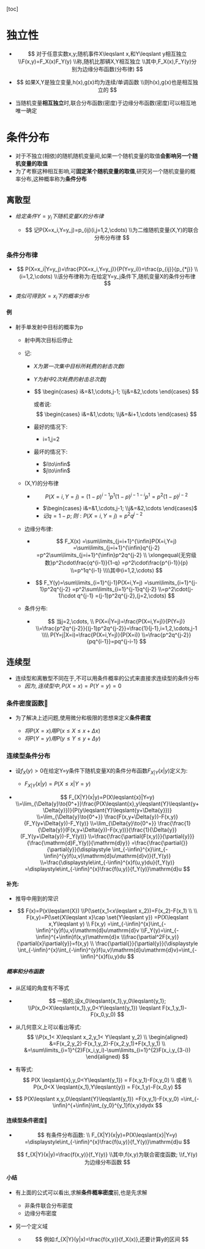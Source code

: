 [toc]

# 独立性

- $$
  对于任意实数x,y;随机事件X\leqslant x,和Y\leqslant y相互独立
  \\F(x,y)=F_X(x)F_Y(y)
  \\称,随机比那辆X,Y相互独立
  \\其中,F_X(x),F_Y(y)分别为边缘分布函数(分布律)
  $$

- $$
  如果X,Y是独立变量,h(x),g(x)均为连续/单调函数
  \\则h(x),g(x)也是相互独立的
  $$

  

- 当随机变量**相互独立**时,联合分布函数(密度)于边缘分布函数(密度)可以相互地唯一确定

# 条件分布

- 对于不独立(相依)的随机随机变量间,如果一个随机变量的取值**会影响另一个随机变量的取值**
- 为了考察这种相互影响,可**固定某个随机变量的取值**,研究另一个随机变量的概率分布,这种概率称为**条件分布**

## 离散型

- $给定条件Y=y_i下随机变量X的分布律$

  - $$
    记P(X=x_i,Y=y_j)=p_{ij}(i,j=1,2,\cdots)
    \\为二维随机变量(X,Y)的联合分布分布律
    $$
  

### 条件分布律

- 
  $$
  P(X=x_i|Y=y_j)=\frac{P(X=x_i,Y=y_j)}{P(Y=y_i)}=\frac{p_{ij}}{p_{*j}}
  \\(i=1,2,\cdots)
  \\该分布律称为:在给定Y=y_j条件下,随机变量X的条件分布律
  $$

- $类似可得到X=x_i下的概率分布$


#### 例

- 射手单发射中目标的概率为p

  - 射中两次目标后停止

  - 记:

    - $X为第一次集中目标所耗费的射击次数i$

    - $Y为射中2次耗费的射击总次数j$

    - $$
      \begin{cases}
      i&=&1,\cdots,j-1;
      \\j&=&2,\cdots
      \end{cases}
      $$

      或者说:
      $$
      \begin{cases}
      i&=&1,\cdots;
      \\j&=&i+1,\cdots
      \end{cases}
      $$

    - 最好的情况下:

      - i=1,j=2

    - 最坏的情况下:

      - $i\to\infin$
      - $j\to\infin$

  - (X,Y)的分布律

    - $$
      P(X=i,Y=j)=(1-p)^{i-1}p^1(1-p)^{j-1-i}p^1=p^2(1-p)^{j-2}
      $$

      - $\begin{cases}
        i&=&1,\cdots,j-1;
        \\j&=&2,\cdots
        \end{cases}$
      - $记q=1-p;则:P(X=i,Y=j)=p^2q^{j-2}$

  - 边缘分布律:

    - $$
      F_X(x)
      =\sum\limits_{j=i+1}^{\infin}P(X=i,Y=j)
      =\sum\limits_{j=i+1}^{\infin}q^{j-2}
      =p^2\sum\limits_{j=i+1}^{\infin}p^2q^{j-2}
      \\
      \xlongequal{无穷级数}p^2\cdot\frac{q^{i-1}}{1-q}
      =p^2\cdot\frac{p^{i-1}}{p}
      \\=p^1q^{i-1}
      \\\\其中(i=1,2,\cdots)
      $$

    - $$
      F_Y(y)=\sum\limits_{i=1}^{j-1}P(X=i,Y=j)
      =\sum\limits_{i=1}^{j-1}p^2q^{j-2}
      =p^2\sum\limits_{i=1}^{j-1}q^{j-2}
      \\=p^2\cdot(j-1)\cdot q^{j-1}
      =(j-1)p^2q^{j-2},(j=2,\cdots)
      $$

      

  - 条件分布:

    - 
      $$
      当j=2,\cdots,
      \\
      P(X=i|Y=j)=\frac{P(X=i,Y=j)}{P(Y=j)}
      \\=\frac{p^2q^{j-2}}{(j-1)p^2q^{j-2}}=\frac{1}{j-1},i=1,2,\cdots,j-1
      \\\\
      P(Y=j|X=i)=\frac{P(X=i,Y=j)}{P(X=i)}
      \\=\frac{p^2q^{j-2}}{pq^{i-1}}=pq^{j-i-1}
      $$
      

## 连续型

- 连续型和离散型不同在于,不可以用条件概率的公式来直接求连续型的条件分布
  - $因为,连续型中,P(X=x)=P(Y=y)=0$

### 条件密度函数🎈

- 为了解决上述问题,使用微分和极限的思想来定义**条件密度**

  - $将P(X=x)用P(x\leqslant{X}\leqslant{x+\Delta{x}})$
  - $将P(Y=y)用P(y\leqslant{Y}\leqslant{y+\Delta{y}})$

### 连续型条件分布

- 设$f_X(y)>0$在给定Y=y条件下随机变量X的条件分布函数$F_{X|Y}(x|y)$定义为:
  - $F_{X|Y}(x|y)=P(X\leqslant{x}|Y=y)$

- $$
  F_{X|Y}(x|y)=P(X\leqslant{x}|Y=y)
  \\=\lim_{\Delta{y}\to{0^+}}\frac{P(X\leqslant{x},y\leqslant{Y}\leqslant{y+\Delta{y}})}{P(y\leqslant{Y}\leqslant{y+\Delta{y}})}
  \\=\lim_{\Delta{y}\to{0^+}}
  \frac{F(x,y+\Delta{y})-F(x,y)}{F_Y(y+\Delta{y})-F_Y(y)}
  \\=\lim_{\Delta{y}\to{0^+}}
  \frac{\frac{1}{\Delta{y}}(F(x,y+\Delta{y})-F(x,y))}{\frac{1}{\Delta{y}}(F_Y(y+\Delta{y})-F_Y(y))}
  \\=\frac{\frac{\partial{F(x,y)}}{\partial{y}}}{\frac{\mathrm{d}F_Y(y)}{\mathrm{d}y}}
  =\frac{\frac{\partial{}}{\partial{y}}(\displaystyle \int_{-\infin}^{x}\int_{-\infin}^{y}f(u,v)\mathrm{d}u\mathrm{d}v)}{f_Y(y)}
  \\=\frac{\displaystyle\int_{-\infin}^{x}f(u,y)du}{f_Y(y)}
  =\displaystyle\int_{-\infin}^{x}\frac{f(u,y)}{f_Y(y)}\mathrm{d}u
  $$

#### 补充:

- 推导中用到的常识

- $$
  F(x)=P(x\leqslant{X})
  \\P(\set{x_1<x\leqslant x_2})=F(x_2)-F(x_1)
  \\
  \\
  F(x,y)=P(\set{X\leqslant x}\cap \set{Y\leqslant y})
  =P(X\leqslant x,Y\leqslant y)
  \\
  F(x,y)
  =\int_{-\infin}^{x}\int_{-\infin}^{y}f(u,v)\mathrm{d}u\mathrm{d}v
  \\F_Y(y)=\int_{-\infin}^{+\infin}f(x,y)\mathrm{d}x
  \\\frac{\partial^2F(x,y)}{\partial{x}\partial{y}}=f(x,y)
  \\
   \frac{\partial{}}{\partial{y}}(\displaystyle \int_{-\infin}^{x}\int_{-\infin}^{y}f(u,v)\mathrm{d}u\mathrm{d}v)=\int_{-\infin}^{x}f(u,y)du
  $$


##### 概率和分布函数

- 从区域的角度有不等式

- $$
  一般的,设x_0\leqslant{x_1},y_0\leqslant{y_1};
  \\P(x_0<X\leqslant{x_1},y_0<Y\leqslant{y_1})
  \leqslant F(x_1,y_1)-F(x_0,y_0)
  $$

  

- 从几何意义上可以看出等式:
  $$
  \\P(x_1< X\leqslant x_2,y_1< Y\leqslant y_2)
  \\
  \begin{aligned}
  &=F(x_2,y_2)-F(x_1,y_2)-F(x_2,y_1)+F(x_1,y_1)
  \\
  &=\sum\limits_{i=1}^{2}F(x_i,y_i)-\sum\limits_{i=1}^{2}F(x_i,y_{3-i})
  \end{aligned}
  $$
  
- 有等式:
  $$
  P(X \leqslant{x},y_0<Y\leqslant{y_1})
  = F(x,y_1)-F(x,y_0)
  \\
  或者
  \\
  P(x_0<X \leqslant{x_1},Y\leqslant{y})
  = F(x_1,y)-F(x_0,y)
  $$
  
- $$
  P(X\leqslant x,y_0\leqslant{Y}\leqslant{y_1})
  =F(x,y_1)-F(x,y_0)
  =\int_{-\infin}^{+\infin}\int_{y_0}^{y_1}f(x,y)dydx
  $$

  

#### 连续型条件密度🎈

- $$
  有条件分布函数:
  \\
  F_{X|Y}(x|y)=P(X\leqslant{x}|Y=y)
  =\displaystyle\int_{-\infin}^{x}\frac{f(u,y)}{f_Y(y)}\mathrm{d}u
  $$

  
  $$
  f_{X|Y}(x|y)=\frac{f(x,y)}{f_Y(y)}
  \\其中,f(x,y)为联合密度函数;
  \\f_Y(y)为边缘分布函数
  $$

#### 小结

- 有上面的公式可以看出,求解**条件概率密度**前,也是先求解

  - 非条件联合分布密度
  - 边缘分布密度

- 另一个定义域

  - $$
    例如:f_{X|Y}(y|x)=\frac{f(x,y)}{f_X(x)},还要计算y的区间
    $$

    



















